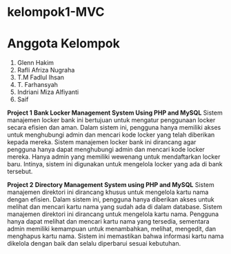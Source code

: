 # kelompok1-MVC

# Anggota Kelompok
1. Glenn Hakim
2. Rafli Afriza Nugraha
3. T.M Fadlul Ihsan
4. T. Farhansyah
5. Indriani Miza Alfiyanti
6. Saif

**Project 1**
**Bank Locker Management System Using PHP and MySQL**
Sistem manajemen locker bank ini bertujuan untuk mengatur penggunaan locker secara efisien dan aman. Dalam sistem ini, pengguna hanya memiliki akses untuk menghubungi admin dan mencari kode locker yang telah diberikan kepada mereka. Sistem manajemen locker bank ini dirancang agar pengguna hanya dapat menghubungi admin dan mencari kode locker mereka. Hanya admin yang memiliki wewenang untuk mendaftarkan locker baru. Intinya, sistem ini digunakan untuk mengelola locker yang ada di bank tersebut.

**Project 2**
**⁠Directory Management System using PHP and MySQL**
Sistem manajemen direktori ini dirancang khusus untuk mengelola kartu nama dengan efisien. Dalam sistem ini, pengguna hanya diberikan akses untuk melihat dan mencari kartu nama yang sudah ada di dalam database. Sistem manajemen direktori ini dirancang untuk mengelola kartu nama. Pengguna hanya dapat melihat dan mencari kartu nama yang tersedia, sementara admin memiliki kemampuan untuk menambahkan, melihat, mengedit, dan menghapus kartu nama. Sistem ini memastikan bahwa informasi kartu nama dikelola dengan baik dan selalu diperbarui sesuai kebutuhan.
